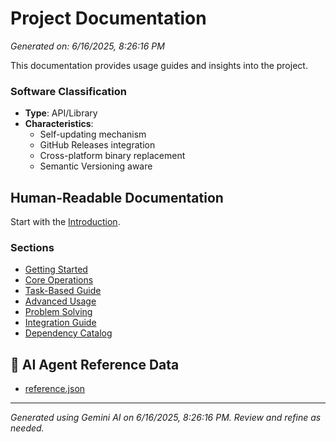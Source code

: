 # Project Documentation

*Generated on: 6/16/2025, 8:26:16 PM*

This documentation provides usage guides and insights into the project.

### Software Classification
- **Type**: API/Library
- **Characteristics**: 
    - Self-updating mechanism
    - GitHub Releases integration
    - Cross-platform binary replacement
    - Semantic Versioning aware

## Human-Readable Documentation

Start with the [Introduction](./usage/introduction.md).

### Sections
- [Getting Started](./usage/getting-started.md)
- [Core Operations](./usage/core-operations.md)
- [Task-Based Guide](./usage/task-based-guide.md)
- [Advanced Usage](./usage/advanced-usage.md)
- [Problem Solving](./usage/problem-solving.md)
- [Integration Guide](./usage/integration-guide.md)
- [Dependency Catalog](./usage/dependency-catalog.md)

## 🤖 AI Agent Reference Data

- [reference.json](./usage/agent-data/reference.json)



---
*Generated using Gemini AI on 6/16/2025, 8:26:16 PM. Review and refine as needed.*